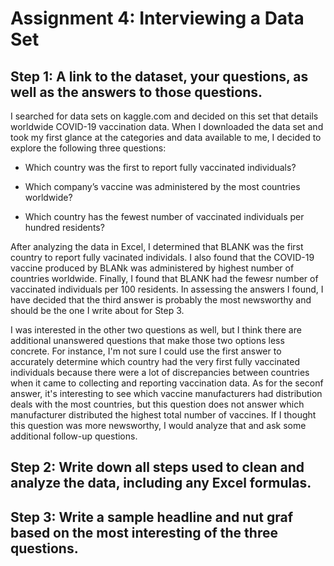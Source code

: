 # Assignment 4: Interviewing a Data Set

## Step 1: A link to the dataset, your questions, as well as the answers to those questions.
 
 I searched for data sets on kaggle.com and decided on this set that details worldwide COVID-19 vaccination data. When I downloaded the data set and took my first glance at the categories and data available to me, I decided to explore the following three questions:
 
  * Which country was the first to report fully vaccinated individuals?

  * Which company’s vaccine was administered by the most countries worldwide?

  * Which country has the fewest number of vaccinated individuals per hundred residents?

After analyzing the data in Excel, I determined that BLANK was the first country to report fully vacinated individals. I also found that the COVID-19 vaccine produced by BLANk was administered by highest number of countries worldwide. Finally, I found that BLANK had the fewesr number of vaccinated individuals per 100 residents. In assessing the answers I found, I have decided that the third answer is probably the most newsworthy and should be the one I write about for Step 3. 

I was interested in the other two questions as well, but I think there are additional unanswered questions that make those two options less concrete. For instance, I'm not sure I could use the first answer to accurately determine which country had the very first fully vaccinated individuals because there were a lot of discrepancies between countries when it came to collecting and reporting vaccination data. As for the seconf answer, it's interesting to see which vaccine manufacturers had distribution deals with the most countries, but this question does not answer which manufacturer distributed the highest total number of vaccines. If I thought this question was more newsworthy, I would analyze that and ask some additional follow-up questions.

## Step 2: Write down all steps used to clean and analyze the data, including any Excel formulas.


## Step 3: Write a sample headline and nut graf based on the most interesting of the three questions.
